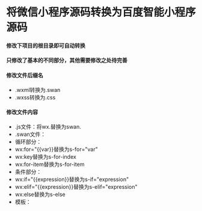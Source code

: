 # 将微信小程序源码转换为百度智能小程序源码

#### 修改下项目的根目录即可自动转换

#### **只修改了基本的不同部分，其他需要修改之处待完善**

#### 修改文件后缀名
* .wxml转换为.swan
* .wxss转换为.css

#### 修改文件内容
* .js文件：将wx.替换为swan.
* .swan文件：
* 循环部分：
* wx:for="{{var}}替换为s-for="var"
* wx:key替换为s-for-index
* wx:for-item替换为s-for-item
* 条件部分：
* wx:if="{{expression}}替换为s-if="expression"
* wx:elif="{{expression}}替换为s-elif="expression"
* wx:else替换为s-else
* 模板：<template is="var" data="{{{var}}}" />需将data属性两个大括号替换为三个大括号
